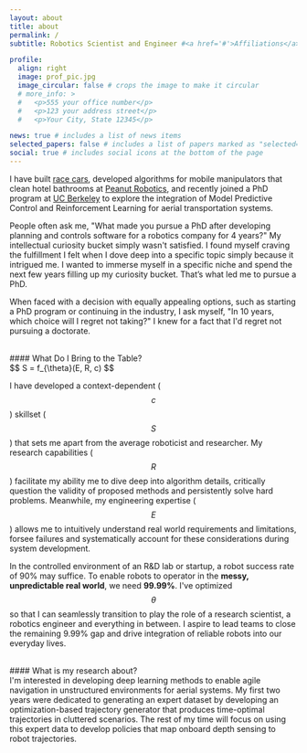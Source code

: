 ```yaml
---
layout: about
title: about
permalink: /
subtitle: Robotics Scientist and Engineer #<a href='#'>Affiliations</a>

profile:
  align: right
  image: prof_pic.jpg
  image_circular: false # crops the image to make it circular
  # more_info: >
  #   <p>555 your office number</p>
  #   <p>123 your address street</p>
  #   <p>Your City, State 12345</p>

news: true # includes a list of news items
selected_papers: false # includes a list of papers marked as "selected={true}"
social: true # includes social icons at the bottom of the page
---
```


I have built [race cars](https://motorsports.illinois.edu/), developed algorithms for mobile manipulators that clean hotel bathrooms at [Peanut Robotics](https://www.peanutrobotics.com/), and recently joined a PhD program at [UC Berkeley](https://arplaboratory.github.io/) to explore the integration of Model Predictive Control and Reinforcement Learning for aerial transportation systems.

People often ask me, "What made you pursue a PhD after developing planning and controls software for a robotics company for 4 years?" My intellectual curiosity bucket simply wasn't satisfied. I found myself craving the fulfillment I felt when I dove deep into a specific topic simply because it intrigued me. I wanted to immerse myself in a specific niche and spend the next few years filling up my curiosity bucket. That’s what led me to pursue a PhD.

When faced with a decision with equally appealing options, such as starting a PhD program or continuing in the industry, I ask myself, "In 10 years, which choice will I regret not taking?" I knew for a fact that I'd regret not pursuing a doctorate.

<br>
#### What Do I Bring to the Table? 
<br>
$$ 
S = f_{\theta}(E, R, c)
$$

I have developed a context-dependent ($$c$$) skillset ($$S$$) that sets me apart from the average roboticist and researcher. My research capabilities ($$R$$) facilitate my ability me to dive deep into algorithm details, critically question the validity of proposed methods and persistently solve hard problems. Meanwhile, my engineering expertise ($$E$$) allows me to intuitively understand real world requirements and limitations, forsee failures and systematically account for these considerations during system development.

In the controlled environment of an R&D lab or startup, a robot success rate of 90% may suffice. To enable robots to operator in the **messy, unpredictable real world**, we need **99.99%**. I've optimized $$\theta$$ so that I can seamlessly transition to play the role of a research scientist, a robotics engineer and everything in between. I aspire to lead teams to close the remaining 9.99% gap and drive integration of reliable robots into our everyday lives.

<br>
#### What is my research about? 
<br>
I'm interested in developing deep learning methods to enable agile navigation in unstructured environments for aerial systems. My first two years were dedicated to generating an expert dataset by developing an optimization-based trajectory generator that produces time-optimal trajectories in cluttered scenarios. The rest of my time will focus on using this expert data to develop policies that map onboard depth sensing to robot trajectories.